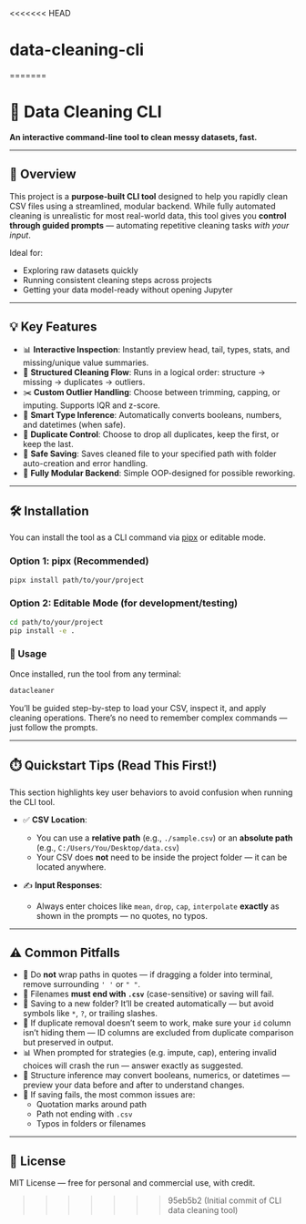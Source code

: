 <<<<<<< HEAD
# data-cleaning-cli
=======
# 🧹 Data Cleaning CLI

**An interactive command-line tool to clean messy datasets, fast.**

---

## 🚀 Overview

This project is a **purpose-built CLI tool** designed to help you rapidly clean CSV files using a streamlined, modular backend. While fully automated cleaning is unrealistic for most real-world data, this tool gives you **control through guided prompts** — automating repetitive cleaning tasks *with your input*.

Ideal for:
- Exploring raw datasets quickly
- Running consistent cleaning steps across projects
- Getting your data model-ready without opening Jupyter

---

## 💡 Key Features

- 📊 **Interactive Inspection**: Instantly preview head, tail, types, stats, and missing/unique value summaries.
- 🧼 **Structured Cleaning Flow**: Runs in a logical order: structure → missing → duplicates → outliers.
- ✂️ **Custom Outlier Handling**: Choose between trimming, capping, or imputing. Supports IQR and z-score.
- 🧠 **Smart Type Inference**: Automatically converts booleans, numbers, and datetimes (when safe).
- 👥 **Duplicate Control**: Choose to drop all duplicates, keep the first, or keep the last.
- 📁 **Safe Saving**: Saves cleaned file to your specified path with folder auto-creation and error handling.
- 🧠 **Fully Modular Backend**: Simple OOP-designed for possible reworking.

---

## 🛠️ Installation

You can install the tool as a CLI command via [pipx](https://github.com/pypa/pipx) or editable mode.

### Option 1: pipx (Recommended)

```bash
pipx install path/to/your/project
```

### Option 2: Editable Mode (for development/testing)

```bash
cd path/to/your/project
pip install -e .
```

### 🧰 Usage

Once installed, run the tool from any terminal:

```bash
datacleaner
```

You’ll be guided step-by-step to load your CSV, inspect it, and apply cleaning operations. There’s no need to remember complex commands — just follow the prompts.

---

## ⏱️ Quickstart Tips (Read This First!)

This section highlights key user behaviors to avoid confusion when running the CLI tool.

- ✅ **CSV Location**:
  - You can use a **relative path** (e.g., `./sample.csv`) or an **absolute path** (e.g., `C:/Users/You/Desktop/data.csv`)
  - Your CSV does **not** need to be inside the project folder — it can be located anywhere.

- ✍️ **Input Responses**:
  - Always enter choices like `mean`, `drop`, `cap`, `interpolate` **exactly** as shown in the prompts — no quotes, no typos.

---

## ⚠️ Common Pitfalls

- 🔺 Do **not** wrap paths in quotes — if dragging a folder into terminal, remove surrounding `' '` or `" "`.
- 📛 Filenames **must end with `.csv`** (case-sensitive) or saving will fail.
- 📁 Saving to a new folder? It’ll be created automatically — but avoid symbols like `*`, `?`, or trailing slashes.
- 🧼 If duplicate removal doesn’t seem to work, make sure your `id` column isn’t hiding them — ID columns are excluded from duplicate comparison but preserved in output.
- 📊 When prompted for strategies (e.g. impute, cap), entering invalid choices will crash the run — answer exactly as suggested.
- 🧠 Structure inference may convert booleans, numerics, or datetimes — preview your data before and after to understand changes.
- 🧾 If saving fails, the most common issues are:
  - Quotation marks around path
  - Path not ending with `.csv`
  - Typos in folders or filenames

---

## 📄 License

MIT License — free for personal and commercial use, with credit.
>>>>>>> 95eb5b2 (Initial commit of CLI data cleaning tool)
